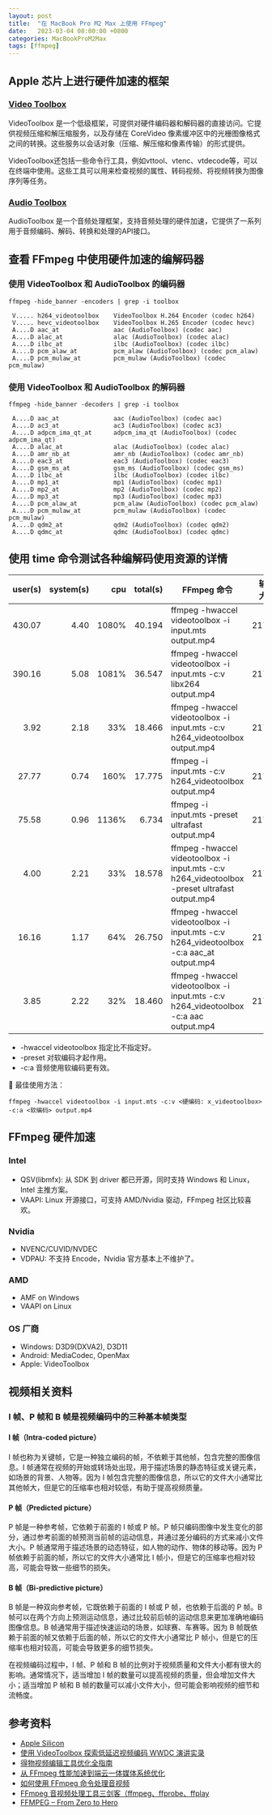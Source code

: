 ```yaml
---
layout: post
title:  "在 MacBook Pro M2 Max 上使用 FFmpeg"
date:   2023-03-04 08:00:00 +0800
categories: MacBookProM2Max
tags: [ffmpeg]
---
```


## Apple 芯片上进行硬件加速的框架
### [Video Toolbox](https://developer.apple.com/documentation/videotoolbox)
VideoToolbox 是一个低级框架，可提供对硬件编码器和解码器的直接访问。它提供视频压缩和解压缩服务，以及存储在 CoreVideo 像素缓冲区中的光栅图像格式之间的转换。这些服务以会话对象（压缩、解压缩和像素传输）的形式提供。

VideoToolbox还包括一些命令行工具，例如vttool、vtenc、vtdecode等，可以在终端中使用。这些工具可以用来检查视频的属性、转码视频、将视频转换为图像序列等任务。

### [Audio Toolbox](https://developer.apple.com/documentation/audiotoolbox)
AudioToolbox 是一个音频处理框架，支持音频处理的硬件加速，它提供了一系列用于音频编码、解码、转换和处理的API接口。

## 查看 FFmpeg 中使用硬件加速的编解码器
### 使用 VideoToolbox 和 AudioToolbox 的编码器
```shell
ffmpeg -hide_banner -encoders | grep -i toolbox
```
```
 V..... h264_videotoolbox    VideoToolbox H.264 Encoder (codec h264)
 V..... hevc_videotoolbox    VideoToolbox H.265 Encoder (codec hevc)
 A....D aac_at               aac (AudioToolbox) (codec aac)
 A....D alac_at              alac (AudioToolbox) (codec alac)
 A....D ilbc_at              ilbc (AudioToolbox) (codec ilbc)
 A....D pcm_alaw_at          pcm_alaw (AudioToolbox) (codec pcm_alaw)
 A....D pcm_mulaw_at         pcm_mulaw (AudioToolbox) (codec pcm_mulaw)
```

### 使用 VideoToolbox 和 AudioToolbox 的解码器
```shell
ffmpeg -hide_banner -decoders | grep -i toolbox
```
```
 A....D aac_at               aac (AudioToolbox) (codec aac)
 A....D ac3_at               ac3 (AudioToolbox) (codec ac3)
 A....D adpcm_ima_qt_at      adpcm_ima_qt (AudioToolbox) (codec adpcm_ima_qt)
 A....D alac_at              alac (AudioToolbox) (codec alac)
 A....D amr_nb_at            amr_nb (AudioToolbox) (codec amr_nb)
 A....D eac3_at              eac3 (AudioToolbox) (codec eac3)
 A....D gsm_ms_at            gsm_ms (AudioToolbox) (codec gsm_ms)
 A....D ilbc_at              ilbc (AudioToolbox) (codec ilbc)
 A....D mp1_at               mp1 (AudioToolbox) (codec mp1)
 A....D mp2_at               mp2 (AudioToolbox) (codec mp2)
 A....D mp3_at               mp3 (AudioToolbox) (codec mp3)
 A....D pcm_alaw_at          pcm_alaw (AudioToolbox) (codec pcm_alaw)
 A....D pcm_mulaw_at         pcm_mulaw (AudioToolbox) (codec pcm_mulaw)
 A....D qdm2_at              qdm2 (AudioToolbox) (codec qdm2)
 A....D qdmc_at              qdmc (AudioToolbox) (codec qdmc)
```

## 使用 time 命令测试各种编解码使用资源的详情

| user(s) | system(s) | cpu   | total(s) | FFmpeg 命令 | 输入大小 | 输出大小 |
| ------: | --------: | ----: | -------: | ---------- | ------: | ------: |
|  430.07 |      4.40 | 1080% |   40.194 | ffmpeg -hwaccel videotoolbox -i input.mts output.mp4 | 217M | 169M |
|  390.16 |      5.08 | 1081% |   36.547 | ffmpeg -hwaccel videotoolbox -i input.mts -c:v libx264 output.mp4 | 217M | 162M |
|    3.92 |      2.18 |   33% |   18.466 | ffmpeg -hwaccel videotoolbox -i input.mts -c:v h264_videotoolbox output.mp4 | 217M | 33M |
|   27.77 |      0.74 |  160% |   17.775 | ffmpeg -i input.mts -c:v h264_videotoolbox output.mp4 | 217M | 33M |
|   75.58 |      0.96 | 1136% |    6.734 | ffmpeg -i input.mts -preset ultrafast output.mp4 | 217M | 290M |
|    4.00 |      2.21 |   33% |   18.578 | ffmpeg -hwaccel videotoolbox -i input.mts -c:v h264_videotoolbox -preset ultrafast output.mp4 | 217M | 33M |
|   16.16 |      1.17 |   64% |   26.750 | ffmpeg -hwaccel videotoolbox -i input.mts -c:v h264_videotoolbox -c:a aac_at output.mp4 | 217M | 32M |
|    3.85 |      2.22 |   32% |   18.460 | ffmpeg -hwaccel videotoolbox -i input.mts -c:v h264_videotoolbox -c:a aac output.mp4 | 217M | 33M |

* -hwaccel videotoolbox 指定比不指定好。
* -preset 对软编码才起作用。
* -c:a 音频使用软编码更有效。

🚀 最佳使用方法：
```shell
ffmpeg -hwaccel videotoolbox -i input.mts -c:v <硬编码: x_videotoolbox> -c:a <软编码> output.mp4
```

## FFmpeg 硬件加速
### Intel
* QSV(libmfx): 从 SDK 到 driver 都已开源，同时支持 Windows 和 Linux，Intel 主推方案。
* VAAPI: Linux 开源接口，可支持 AMD/Nvidia 驱动，FFmpeg 社区比较喜欢。

### Nvidia
* NVENC/CUVID/NVDEC
* VDPAU: 不支持 Encode，Nvidia 官方基本上不维护了。

### AMD
* AMF on Windows
* VAAPI on Linux

### OS 厂商
* Windows: D3D9(DXVA2), D3D11
* Android: MediaCodec, OpenMax
* Apple: VideoToolbox

## 视频相关资料
### I 帧、P 帧和 B 帧是视频编码中的三种基本帧类型
#### I 帧（Intra-coded picture）
I 帧也称为关键帧，它是一种独立编码的帧，不依赖于其他帧，包含完整的图像信息。I 帧通常在视频的开始或转场处出现，用于描述场景的静态特征或关键元素，如场景的背景、人物等。因为 I 帧包含完整的图像信息，所以它的文件大小通常比其他帧大，但是它的压缩率也相对较低，有助于提高视频质量。

#### P 帧（Predicted picture）
P 帧是一种参考帧，它依赖于前面的 I 帧或 P 帧。P 帧只编码图像中发生变化的部分，通过参考前面的帧预测当前帧的运动信息，并通过差分编码的方式来减小文件大小。P 帧通常用于描述场景的动态特征，如人物的动作、物体的移动等。因为 P 帧依赖于前面的帧，所以它的文件大小通常比 I 帧小，但是它的压缩率也相对较高，可能会导致一些细节的损失。

#### B 帧（Bi-predictive picture）
B 帧是一种双向参考帧，它既依赖于前面的 I 帧或 P 帧，也依赖于后面的 P 帧。B 帧可以在两个方向上预测运动信息，通过比较前后帧的运动信息来更加准确地编码图像信息。B 帧通常用于描述快速运动的场景，如球赛、车赛等。因为 B 帧既依赖于前面的帧又依赖于后面的帧，所以它的文件大小通常比 P 帧小，但是它的压缩率也相对较高，可能会导致更多的细节损失。

在视频编码过程中，I 帧、P 帧和 B 帧的比例对于视频质量和文件大小都有很大的影响。通常情况下，适当增加 I 帧的数量可以提高视频的质量，但会增加文件大小；适当增加 P 帧和 B 帧的数量可以减小文件大小，但可能会影响视频的细节和流畅度。

## 参考资料
* [Apple Silicon](https://developer.apple.com/documentation/apple-silicon)
* [使用 VideoToolbox 探索低延迟视频编码 WWDC 演讲实录](https://xie.infoq.cn/article/3d8b8a2110a2a3bd91e0cf90e)
* [得物视频编辑工具优化全指南](https://xie.infoq.cn/article/fd7009f37db27fb6471f5c180)
* [从 FFmpeg 性能加速到端云一体媒体系统优化](https://xie.infoq.cn/article/3e7d2f8b64b0d2c38663007f4)
* [如何使用 FFmpeg 命令处理音视频]()
* [FFmpeg 音视频处理工具三剑客（ffmpeg、ffprobe、ffplay](https://xie.infoq.cn/article/67a5f910b5281f6078415f35c)
* [FFMPEG – From Zero to Hero](https://ffmpegfromzerotohero.com/blog/)
